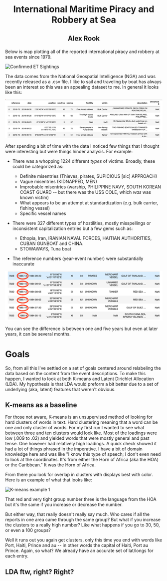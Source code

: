 
# <p style="text-align: center;">International Maritime Piracy and Robbery at Sea </p>
## <p style="text-align: center;">Alex Rook </p>




Below is map plotting all of the reported international piracy and robbery at sea events since 1979.

![Confirmed ET Sightings](images/all_events.png "All international piracy and robbery at sea events since 1979")

The data comes from the National Geospatial Intelligence (NGA) and was recently released as a .csv file. I like to sail and traveling by boat has always been an interest so this was an appealing dataset to me. In general it looks like this:

![Confirmed ET Sightings](images/imported_raw_data.png "pandas df of raw piracy data")

After spending a bit of time with the data I noticed few things that I thought were interesting but were things hinder analysis. For example:

* There was a whopping 1224 different _types_ of victims. Broadly, these could be categorized as:
    - Definite misentries (Thieves, pirates, SUPICIOUS [sic] APPROACH) 
    - Vague misentries (KIDNAPPED, MEN)
    - Improbable misentries (warship, PHILIPPINE NAVY, SOUTH KOREAN COAST GUARD -- but there was the USS COLE, which *was* was known victim)
    - What appears to be an attempt at standardization (e.g. bulk carrier, fishing vessel)
    - Specific vessel names

* There were 327 different types of hostilities, mostly misspellings or inconsistent capitalization entries but a few gems such as:
    - Ethopia, Iran, IRANIAN NAVAL FORCES, HAITIAN AUTHORITIES, CUBAN GUNBOAT and CHINA.  
    - STOWAWAYS, Tuna boat

* The reference numbers (year-event number) were substantially inaccurate

![Reference-Date Discrepancies](images/reference-date_discrepencies.png "Reference-Date Discrepancies")

You can see the difference is between one and five years but even at later years, it can be several months.

# Goals
So, from all this I've settled on a set of goals centered around relabeling the data based on the content from the event descriptions. To make this happen, I wanted to look at both K-means and Latent Dirichlet Allocation (LDA). My hypothesis is that LDA would preform a bit better due to a set of underlying (aka, latent) features that weren't obvious.

## K-means as a baseline
For those not aware, K-means is an unsupervised method of looking for hard clusters of words in text. Hard clustering meaning that a word can be one and only cluster of words. For my first run I wanted to see what between three and ten clusters would look like. Most of the loadings were low (.009 to .02) and yielded words that were mostly general and past tense. One however had relatively high loadings. A quick check showed it had a lot of things phrased in the imperative. I have a bit of domain knowledge here and was like "I know this type of speech; I don't even need to look at the coordinates. It's from either the Horn of Africa (aka the HOA) or the Caribbean." It was the Horn of Africa. 

From there you look for overlap in clusters with displays best with color. Here is an example of what that looks like:

![K-means example 1](images/K-means_example_1.png "K means example 1")

That red and very tight group number three is the language from the HOA but it's the same if you increase or decrease the number.

But either way, that really doesn't really say much. Who cares if all the reports in one area came through the same group? But what if you increase the clusters to a really high number? Like what happens if you go to 30, 50, or even a 100 groups?

Well it runs out you again get clusters, only this time you end with words like Port, Haiti, Prince and au -- in other words the capital of Haiti, Port au Prince. Again, so what? We already have an accurate set of lat/longs for each entry.

## LDA ftw, right? Right?



